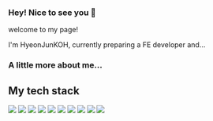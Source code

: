 ### Hey! Nice to see you 👋
<!--
**HyeonJunKOH/HyeonJunKOH** is a ✨ _special_ ✨ repository because its `README.md` (this file) appears on your GitHub profile.

Here are some ideas to get you started:

- 🔭 I’m currently working on ...
- 🌱 I’m currently learning ...
- 👯 I’m looking to collaborate on ...
- 🤔 I’m looking for help with ...
- 💬 Ask me about ...
- 📫 How to reach me: ...
- 😄 Pronouns: ...
- ⚡ Fun fact: ...
-->
<p>welcome to my page!</p>
<p>I'm HyeonJunKOH, currently preparing a FE developer and... </p>
<h3>A little more about me... </h3>


<h2>My tech stack</h2>
<span><img src="https://img.shields.io/badge/Javascript-F05138?style=flat-square&logo=Javascript&logoColor=white"/></span>
<span><img src="https://img.shields.io/badge/HTML-F7DF1E?style=flat-square&logo=HTML5&logoColor=white"/></span>
<span><img src="https://img.shields.io/badge/CSS-1572B6?style=flat-square&logo=CSS3&logoColor=white"/></span>
<span><img src="https://img.shields.io/badge/Jquery-06B6D4?style=flat-square&logo=Jquery&logoColor=white"/></span>
<span><img src="https://img.shields.io/badge/Vue.js-154881?style=flat-square&logo=Vue.js&logoColor=white"/></span>
<span><img src="https://img.shields.io/badge/Oracle-00B265?style=flat-square&logo=Oracle&logoColor=white"/></span>
<span><img src="https://img.shields.io/badge/Java-1BA0D7?style=flat-square&logo=Java&logoColor=white"/></span>
<span><img src="https://img.shields.io/badge/GitHub-C3002F?style=flat-square&logo=GitHub&logoColor=white"/></span>
<span><img src="https://img.shields.io/badge/Spring-6DB33F?style=flat-square&logo=Spring&logoColor=white"/></span>
<span><img src="https://img.shields.io/badge/SpringBoot-6DB33F?style=flat-square&logo=SpringBoot&logoColor=white"/></span>
